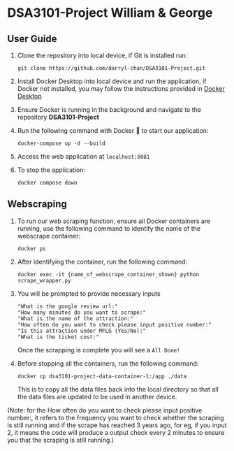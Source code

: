 # DSA3101-Project William & George

## User Guide
1. Clone the repository into local device, if Git is installed run:
   ```
   git clone https://github.com/darryl-chan/DSA3101-Project.git
   ```
2. Install Docker Desktop into local device and run the application, if Docker not installed, you may follow the instructions provided in [Docker Desktop](https://www.docker.com/get-started/)
   
3. Ensure Docker is running in the background and navigate to the repository **DSA3101-Project**
  
4. Run the following command with Docker :whale: to start our application:
   ```
   docker-compose up -d --build
   ```
5. Access the web application at `localhost:8081`

6. To stop the application:
   ```
   docker compose down
   ```

## Webscraping
1. To run our web scraping function, ensure all Docker containers are running, use the following command to identify the name of the webscrape container:
   ```
   docker ps
   ```
2. After identifying the container, run the following command:
   ```
   docker exec -it {name_of_webscrape_container_shown} python scrape_wrapper.py
   ```
3. You will be prompted to provide necessary inputs
   ```
   "What is the google review url:"
   "How many minutes do you want to scrape:"
   "What is the name of the attraction:"
   "How often do you want to check please input positive number:"
   "Is this attraction under MFLG (Yes/No):"
   "What is the ticket cost:"
   ```
   Once the scrapping is complete you will see a `All Done!`
   
5. Before stopping all the containers, run the following command:
   ```
   docker cp dsa3101-project-data-container-1:/app ./data
   ```
   This is to copy all the data files back into the local directory so that all the data files are updated to be used in another device.


(Note: for the How often do you want to check please input positive number:, it refers to the frequency you want to check whether the scraping is still running and if the scrape has reached 3 years ago, for eg, if you input 2, it means the code will produce a output check every 2 minutes to ensure you that the scraping is still running.)

